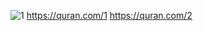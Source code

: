 ![1](https://user-images.githubusercontent.com/25367933/119436821-daa25780-bd14-11eb-899f-d5d8719e9c48.png)
https://quran.com/1
https://quran.com/2
